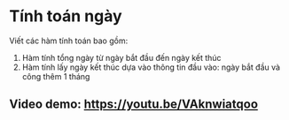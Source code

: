 # Tính toán ngày
Viết các hàm tính toán bao gồm:
1. Hàm tính tổng ngày từ ngày bắt đầu đến ngày kết thúc
2. Hàm tính lấy ngày kết thúc dựa vào thông tin đầu vào: ngày bắt đầu và công thêm 1 tháng

## Video demo: https://youtu.be/VAknwiatqoo 
